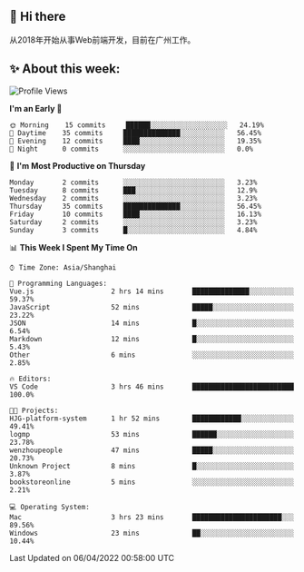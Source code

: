 ## 👋 Hi there

从2018年开始从事Web前端开发，目前在广州工作。

<!--![](https://github-readme-stats.vercel.app/api?username=fxpixels&theme=graywhite&hide_border=true)
![](https://github-readme-stats.vercel.app/api/top-langs/?username=fxpixels&hide_border=true&layout=compact)
-->
<!--
<img src="https://github-readme-stats.vercel.app/api?username=fxpixels&theme=graywhite&hide_border=true" width="500" alt=""/>
<img src="https://github-readme-stats.vercel.app/api/top-langs/?username=fxpixels&hide_border=true&layout=compact" width="300" alt=""/>
-->
## ✨ About this week:
<!--START_SECTION:waka-->
![Profile Views](http://img.shields.io/badge/Profile%20Views-9-blue)

**I'm an Early 🐤** 

```text
🌞 Morning    15 commits     ██████░░░░░░░░░░░░░░░░░░░   24.19% 
🌆 Daytime    35 commits     ██████████████░░░░░░░░░░░   56.45% 
🌃 Evening    12 commits     ████░░░░░░░░░░░░░░░░░░░░░   19.35% 
🌙 Night      0 commits      ░░░░░░░░░░░░░░░░░░░░░░░░░   0.0%

```
📅 **I'm Most Productive on Thursday** 

```text
Monday       2 commits      ░░░░░░░░░░░░░░░░░░░░░░░░░   3.23% 
Tuesday      8 commits      ███░░░░░░░░░░░░░░░░░░░░░░   12.9% 
Wednesday    2 commits      ░░░░░░░░░░░░░░░░░░░░░░░░░   3.23% 
Thursday     35 commits     ██████████████░░░░░░░░░░░   56.45% 
Friday       10 commits     ████░░░░░░░░░░░░░░░░░░░░░   16.13% 
Saturday     2 commits      ░░░░░░░░░░░░░░░░░░░░░░░░░   3.23% 
Sunday       3 commits      █░░░░░░░░░░░░░░░░░░░░░░░░   4.84%

```


📊 **This Week I Spent My Time On** 

```text
⌚︎ Time Zone: Asia/Shanghai

💬 Programming Languages: 
Vue.js                   2 hrs 14 mins       ██████████████░░░░░░░░░░░   59.37% 
JavaScript               52 mins             █████░░░░░░░░░░░░░░░░░░░░   23.22% 
JSON                     14 mins             █░░░░░░░░░░░░░░░░░░░░░░░░   6.54% 
Markdown                 12 mins             █░░░░░░░░░░░░░░░░░░░░░░░░   5.43% 
Other                    6 mins              ░░░░░░░░░░░░░░░░░░░░░░░░░   2.85%

🔥 Editors: 
VS Code                  3 hrs 46 mins       █████████████████████████   100.0%

🐱‍💻 Projects: 
HJG-platform-system      1 hr 52 mins        ████████████░░░░░░░░░░░░░   49.41% 
logmp                    53 mins             ██████░░░░░░░░░░░░░░░░░░░   23.78% 
wenzhoupeople            47 mins             █████░░░░░░░░░░░░░░░░░░░░   20.73% 
Unknown Project          8 mins              █░░░░░░░░░░░░░░░░░░░░░░░░   3.87% 
bookstoreonline          5 mins              ░░░░░░░░░░░░░░░░░░░░░░░░░   2.21%

💻 Operating System: 
Mac                      3 hrs 23 mins       ██████████████████████░░░   89.56% 
Windows                  23 mins             ██░░░░░░░░░░░░░░░░░░░░░░░   10.44%

```


 Last Updated on 06/04/2022 00:58:00 UTC
<!--END_SECTION:waka-->

<!-- ![Visitor Badge](https://visitor-badge.laobi.icu/badge?page_id=fxpixels) -->

<!--
**FxPixels/FxPixels** is a ✨ _special_ ✨ repository because its `README.md` (this file) appears on your GitHub profile.

Here are some ideas to get you started:

- 🔭 I’m currently working on ...
- 🌱 I’m currently learning ...
- 👯 I’m looking to collaborate on ...
- 🤔 I’m looking for help with ...
- 💬 Ask me about ...
- 📫 How to reach me: ...
- 😄 Pronouns: ...
- ⚡ Fun fact: ...
-->
